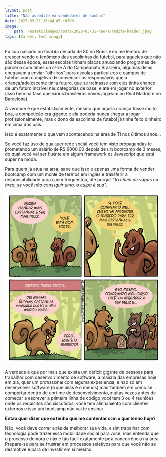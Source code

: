 ```yaml
---
layout: post
title: "Não acredite em vendedores de sonhos"
date: 2023-03-31 16:44:45 +0300
image: 
    path: /assets/images/posts/2023-03-31-nao-acredite-header.jpeg
tags: [Career, Technology]
---
```


Eu sou nascido no final da década de 80 no Brasil e eu me lembro de crescer vendo o fenômeno das escolinhas de futebol, para aqueles que não são dessa época, essas escolas tinham placas anunciando programas de parceria com times da série A do Campeonato Brasileiro, algumas delas chegavam a enviar "olheiros" para escolas particulares e campos de futebol com o objetivo de convencer os responsáveis que a criança/adolescente tinha futuro, que se treinasse com eles tinha chance de um futuro incrível nas categorias de base, e até em jogar no exterior (isso bem na fase que vários brasileiros novos jogavam no Real Madrid e no Barcelona).

A verdade é que estatisticamente, mesmo que aquela criança fosse muito boa, a competição era gigante e ela poderia nunca chegar a jogar profissionalmente, mas o dono da escolinha de futebol já tinha feito dinheiro em cima dos pais.

Isso é exatamente o que vem acontecendo na área de TI nos últimos anos…

Se você faz uso de qualquer rede social você tem visto propagandas te prometendo um salário de R$ 6000,00 depois de um bootcamp de 3 meses, do qual você vai ser fluente em algum framework de Javascript que está super na moda.

Para quem já atua na área, sabe que isso é apenas uma forma de vender bootcamp com um monte de termos em inglês e transferir a responsabilidade para quem frequentou, até porque "_tá cheio de vagas na área, se você não conseguir uma, a culpa é sua_".

![alt_text](./../assets/images/posts/mentirinhas_1970.jpeg "Crédito: Mentirinhas do Coala")

A verdade é que por mais que exista um déficit gigante de pessoas para trabalhar com desenvolvimento de software, a maioria das empresas hoje em dia, quer um profissional com alguma experiência, e não só em desenvolver software (o que aliás é o menos) mas também em como se comportar dentro de um time de desenvolvimento, muitas vezes antes de começar a escrever a primeira linha de código você tem 3 ou 4 reuniões onde os requisitos são discutidos, você tem alinhamento com clientes externos e isso um bootcamp não vai te ensinar.

**Então quer dizer que eu tenho que me contentar com o que tenho hoje?**

Não, você deve correr atrás de melhorar sua vida, e sim trabalhar com tecnologia pode trazer essa mobilidade social para você, mas entenda que o processo demora e não é tão fácil exatamente pela concorrência na área. Prepare-se para se frustrar em processos seletivos para que você não se desmotive e para de investir em si mesmo.

